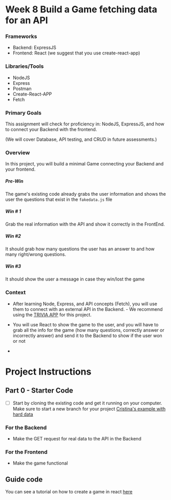 # Week 8 Build a Game fetching data for an API

### Frameworks

- Backend: ExpressJS
- Frontend: React (we suggest that you use create-react-app)

### Libraries/Tools

- NodeJS 
- Express
- Postman
- Create-React-APP
- Fetch

### Primary Goals

This assignment will check for proficiency in: NodeJS, ExpressJS, and how to connect your Backend with the frontend.

(We will cover Database, API testing, and CRUD in future assessments.)

### Overview

In this project, you will build a minimal Game connecting your Backend and your frontend. 

##### Pre-Win 
The game's existing code already grabs the user information and shows the user the questions that exist in the `fakedata.js` file

##### Win # 1
Grab the real information with the API and show it correctly in the FrontEnd.

##### Win #2
It should grab how many questions the user has an answer to and how many right/wrong questions.

##### Win #3
It should show the user a message in case they win/lost the game

### Context

- After learning Node, Express, and API concepts (Fetch),  you will use them to connect with an external API in the Backend. - We recommend using the [TRIVIA APP](https://opentdb.com/api_config.php) for this project.

- You will use React to show the game to the user, and you will have to grab all the info for the game (how many questions, correctly answer or incorrectly answer) and send it to the Backend to show if the user won or not
- 
# Project Instructions

## Part 0 - Starter Code
- [ ] Start by cloning the existing code and get it running on your computer. Make sure to start a new branch for your project [Cristina's example with hard data](https://github.com/Yosolita1978/week8Game)

### For the Backend
- Make the GET request for real data to the API in the Backend

### For the Frontend
- Make the game functional
   
## Guide code
You can see a tutorial on how to create a game in react  [here](https://www.freecodecamp.org/news/how-to-build-a-quiz-app-using-react/)
